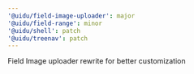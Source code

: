 ```yaml
---
'@uidu/field-image-uploader': major
'@uidu/field-range': minor
'@uidu/shell': patch
'@uidu/treenav': patch
---
```


Field Image uploader rewrite for better customization

